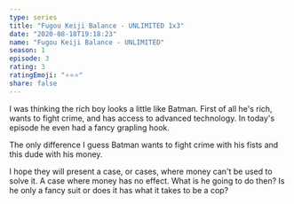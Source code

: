 ```yaml
--- 
type: series 
title: "Fugou Keiji Balance - UNLIMITED 1x3" 
date: "2020-08-18T19:18:23" 
name: "Fugou Keiji Balance - UNLIMITED" 
season: 1 
episode: 3 
rating: 3 
ratingEmoji: "⭐️⭐️⭐️" 
share: false 
---
```


I was thinking the rich boy looks a little like Batman. First of all he's rich, wants to fight crime, and has access to advanced technology. In today's episode he even had a fancy grapling hook.

The only difference I guess Batman wants to fight crime with his fists and this dude with his money.

I hope they will present a case, or cases, where money can't be used to solve it. A case where money has no effect. What is he going to do then? Is he only a fancy suit or does it has what it takes to be a cop?
